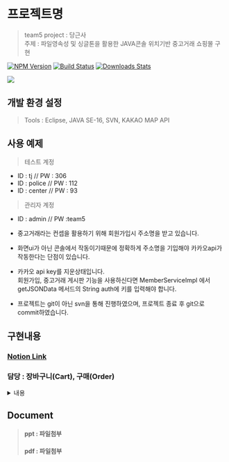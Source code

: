    
# 프로젝트명

> team5
> project : 당근사  
> 주제 : 파일영속성 및 싱글톤을 활용한 JAVA콘솔 위치기반 중고거래 쇼핑몰 구현 

[![NPM Version][npm-image]][npm-url]
[![Build Status][travis-image]][travis-url]
[![Downloads Stats][npm-downloads]][npm-url]



![](../header.png)

## 개발 환경 설정

>Tools : Eclipse, JAVA SE-16, SVN, KAKAO MAP API
  

## 사용 예제

>테스트 계정 
- ID : tj // PW : 306
- ID : police // PW : 112
- ID : center // PW : 93 
              
>관리자 계정 
- ID : admin // PW :team5

- 중고거래라는 컨셉을 활용하기 위해 회원가입시 주소명을 받고 있습니다.  
- 화면ui가 아닌 콘솔에서 작동이기때문에 정확하게 주소명을 기입해야 카카오api가 작동한다는 단점이 있습니다.  
- 카카오 api key를 지운상태입니다.  
  회원가입, 중고거래 게시판 기능을 사용하신다면 MemberServiceImpl 에서 getJSONData 메서드의 String auth에 키를 입력해야 합니다.  
- 프로젝트는 git이 아닌 svn을 통해 진행하였으며, 프로젝트 종료 후 git으로 commit하였습니다. 

## 구현내용

### <a href="https://jonas-portfolio.notion.site/jonas-portfolio/Final-Spring-Boot-617e1c2a23544c6fa36d6e0a0079bedd">Notion Link</a> <br>
### 담당 : 장바구니(Cart), 구매(Order)
<details>
  <summary>내용</summary>
  <pre>

장바구니(Carts) : 
- 파일 영속화를 통해 회원이 담아둔 물품이 file로 유지되어 불러올 수 있습니다.
- 상품코드를 입력받아 장바구니에 물품을 담을 수 있습니다.
- 재고수량보다 많은 수량을 입력하거나, 장바구니에 담긴 총량이 재고수량을 초과하지 못하도록 설정하였습니다.
- 장바구니에 담긴 물품을 확인할 수 있으며, 담긴 물품 삭제 구현했습니다.
- carts.add(new Product(product.getProId(), product.getCategory(), product.getProName(), proCnt,cntPrice, mem.getLoginUser().getUserId()));
- 장바구니에는 물품번호, 물품항목, 물품명, 물품가격, 장바구니에 담은 회원ID(현재 로그인한 회원ID)값을 저장합니다.

회원별 장바구니 : 
- mem = MemberServiceImpl.getInstance(); mem.getLoginUser().getUserId() : 초기화면에서 로그인한 회원의 ID값을 받아오고 있습니다.
- if (mem.getLoginUser().getUserId().equals(carts.get(i).getWriter())) : carts List배열을 for반복문으로 배열의 크기만큼 반복하면서 if가정법을 실행합니다.
- 현재 로그인한 회원의 ID와 Carts List배열의 요소를 대조하여 일치하는 값만 제공합니다.
- 장바구니 내역확인 및 장바구니에 담긴 물품을 삭제할 때 또한 로그인 회원과 비교 후 결과값만을 제공합니다.
- 장바구니 물품삭제시, 나의 장바구니에 없는 물품의 코드를 입력할 경우 "해당물품이 없습니다" 라는 로그와 함께 return됩니다.

물품구매 및 구매내역 조회 :
- 장바구니에 담긴 물품을 구매합니다.
- 장바구니에 회원이 추가한 모든 물품이 구매되며, 장바구니 물품 수정을 원하는 경우, "장바구니 삭제" 기능에서 수정이 가능합니다.  
if (mem.equals(cartService.getCarts().get(i).getWriter())) {						
		receipts.add(new Order(receipts.size()+1, mem, p.getProName(), p.getProId(), p.getProCnt(), p.getProPrice()));  
}
- 로그인한 회원과 장바구니에 물품을 담은 회원ID가 일치할 경우 구매가 이루어지며, receipt배열에 값이 추가됩니다.
- 추가되는 값ㅇ느 결제번호, 구매자, 물품명, 물품번호, 구매물품수량, 물품가격 입니다.
- 물품 구매후, carts 배열 초기화가 진행됩니다.  
for(int i = 0; i < cartService.getCarts().size(); i++) {  
	Product p = cartService.getCarts().get(i);  
	if (Id.equals(cartService.getCarts().get(i).getWriter())) {  
		cartService.getCarts().remove(i);  
	}  
}  
- clear(); 메서드를 처음에 활용해보았으나, carts배열이 전부 초기화 되면서 다른사람의 장바구니까지 삭제되는 문제가 발생하였습니다.
- carts배열의 크기만큼 반복문을 실행하며, 이때 현재로그인한 회원의 ID값을 갖고있는 배열요소가 나오면 삭제(remove(i))하여 초기화 하는 방식으로 이를 해결했습니다.
- 구매내역조회에서 내가 구매했던 결제번호와 구매 물품 내역을 확인할 수 있습니다.


  </pre>
</details>




## Document
>#### ppt : 파일첨부
>#### pdf : 파일첨부
  

  




<!-- Markdown link & img dfn's -->
[npm-image]: https://img.shields.io/npm/v/datadog-metrics.svg?style=flat-square
[npm-url]: https://npmjs.org/package/datadog-metrics
[npm-downloads]: https://img.shields.io/npm/dm/datadog-metrics.svg?style=flat-square
[travis-image]: https://img.shields.io/travis/dbader/node-datadog-metrics/master.svg?style=flat-square
[travis-url]: https://travis-ci.org/dbader/node-datadog-metrics
[wiki]: https://github.com/yourname/yourproject/wiki



